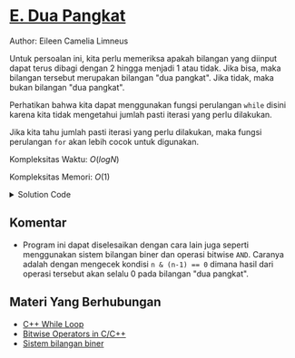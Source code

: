 # [E. Dua Pangkat](https://tlx.toki.id/courses/basic/chapters/06/problems/E)

Author: Eileen Camelia Limneus

Untuk persoalan ini, kita perlu memeriksa apakah bilangan yang diinput dapat terus dibagi dengan 2 hingga menjadi 1 atau tidak. Jika bisa, maka bilangan tersebut merupakan bilangan "dua pangkat". Jika tidak, maka bukan bilangan "dua pangkat".

Perhatikan bahwa kita dapat menggunakan fungsi perulangan `while` disini karena kita tidak mengetahui jumlah pasti iterasi yang perlu dilakukan. 

Jika kita tahu jumlah pasti iterasi yang perlu dilakukan, maka fungsi perulangan `for` akan lebih cocok untuk digunakan.

Kompleksitas Waktu: $O(log N)$

Kompleksitas Memori: $O(1)$

<details>
  <summary>Solution Code</summary>

```c++
#include <bits/stdc++.h>
using namespace std;

int main() {
  int n;
  cin >> n;

  while (n % 2 == 0) {
    n = n / 2;
  }

  if (n == 1) {
    cout << "ya";
  } else {
    cout << "bukan";
  }
}
```
</details>

## Komentar
    
- Program ini dapat diselesaikan dengan cara lain juga seperti menggunakan sistem bilangan biner dan operasi bitwise `AND`. Caranya adalah dengan mengecek kondisi `n & (n-1) == 0` dimana hasil dari operasi tersebut akan selalu 0 pada bilangan "dua pangkat".

## Materi Yang Berhubungan
    
- [C++ While Loop](https://www.geeksforgeeks.org/cpp-while-loop/)
- [Bitwise Operators in C/C++](https://www.geeksforgeeks.org/bitwise-operators-in-c-cpp/)
- [Sistem bilangan biner](https://id.wikipedia.org/wiki/Sistem_bilangan_biner)
